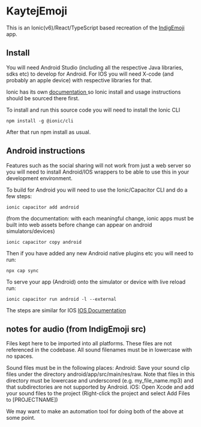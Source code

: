 
# KaytejEmoji


This is an Ionic(v6)/React/TypeScript based recreation of the [IndigEmoji](https://github.com/Indigemoji-Australia/indigemoji-app) app. 


## Install

You will need Android Studio (including all the respective Java libraries, sdks etc) to develop for Android. For IOS you will need X-code (and probably an apple device) with respective libraries for that. 

Ionic has its own <a href='https://ionicframework.com/docs/'>documentation </a> so Ionic install and usage instructions should be sourced there first. 

To install and run this source code you will need to install the Ionic CLI  
```
npm install -g @ionic/cli
```
 
After that run npm install as usual.

## Android instructions

Features such as the social sharing will not work from just a web server so you will need to install Android/IOS wrappers to be able to use this in your development environment.

To build for Android you will need to use the Ionic/Capacitor CLI and do a few steps:

```
ionic capacitor add android
```

(from the documentation: with each meaningful change, ionic apps must be built into web assets before change can appear on android simulators/devices)

```
ionic capacitor copy android
```

Then if you have added any new Android native plugins etc you will need to run:

```
npx cap sync
```

To serve your app (Android) onto the simulator or device with live reload run:

```
ionic capacitor run android -l --external

```

The steps are similar for IOS <a href = "https://ionicframework.com/docs/developing/ios"> IOS Documentation </a>



## notes for audio (from IndigEmoji src)

Files kept here to be imported into all platforms. These files are not referenced in the codebase.
All sound filenames must be in lowercase with no spaces.

Sound files must be in the following places:
Android: Save your sound clip files under the directory android/app/src/main/res/raw. Note that files in this directory must be lowercase and underscored (e.g. my_file_name.mp3) and that subdirectories are not supported by Android.
iOS: Open Xcode and add your sound files to the project (Right-click the project and select Add Files to [PROJECTNAME])

We may want to make an automation tool for doing both of the above at some point.
